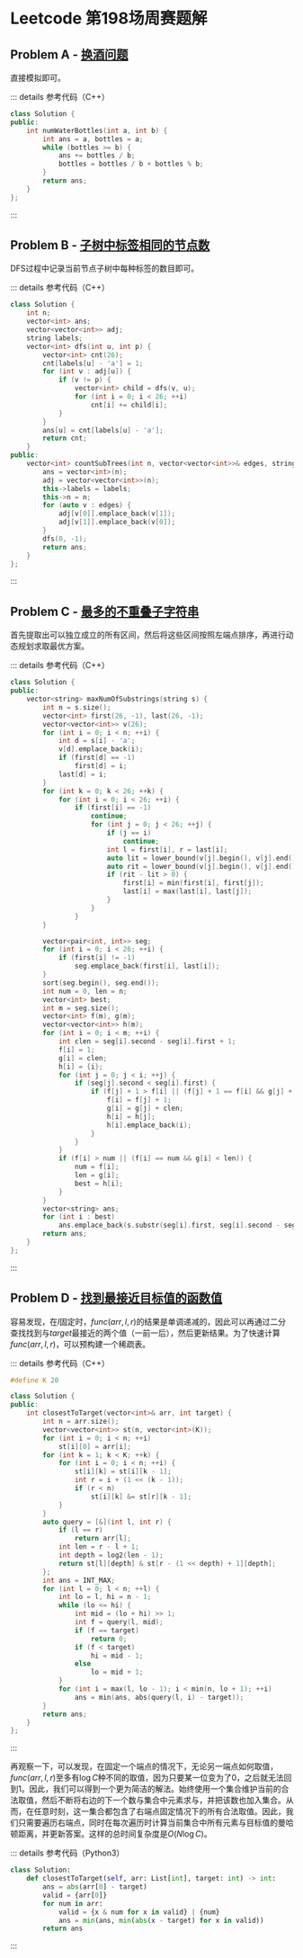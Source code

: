 # Leetcode 第198场周赛题解

## Problem A - [换酒问题](https://leetcode.cn/problems/water-bottles/)

直接模拟即可。

::: details 参考代码（C++）

```cpp
class Solution {
public:
    int numWaterBottles(int a, int b) {
        int ans = a, bottles = a;
        while (bottles >= b) {
            ans += bottles / b;
            bottles = bottles / b + bottles % b;
        }
        return ans;
    }
};
```

:::

## Problem B - [子树中标签相同的节点数](https://leetcode.cn/problems/number-of-nodes-in-the-sub-tree-with-the-same-label/)

DFS过程中记录当前节点子树中每种标签的数目即可。

::: details 参考代码（C++）

```cpp
class Solution {
    int n;
    vector<int> ans;
    vector<vector<int>> adj;
    string labels;
    vector<int> dfs(int u, int p) {
        vector<int> cnt(26);
        cnt[labels[u] - 'a'] = 1;
        for (int v : adj[u]) {
            if (v != p) {
                vector<int> child = dfs(v, u);
                for (int i = 0; i < 26; ++i)
                    cnt[i] += child[i];
            }
        }
        ans[u] = cnt[labels[u] - 'a'];
        return cnt;
    }
public:
    vector<int> countSubTrees(int n, vector<vector<int>>& edges, string labels) {
        ans = vector<int>(n);
        adj = vector<vector<int>>(n);
        this->labels = labels;
        this->n = n;
        for (auto v : edges) {
            adj[v[0]].emplace_back(v[1]);
            adj[v[1]].emplace_back(v[0]);
        }
        dfs(0, -1);
        return ans;
    }
};
```

:::

## Problem C - [最多的不重叠子字符串](https://leetcode.cn/problems/maximum-number-of-non-overlapping-substrings/)

首先提取出可以独立成立的所有区间，然后将这些区间按照左端点排序，再进行动态规划求取最优方案。

::: details 参考代码（C++）

```cpp
class Solution {
public:
    vector<string> maxNumOfSubstrings(string s) {
        int n = s.size();
        vector<int> first(26, -1), last(26, -1);
        vector<vector<int>> v(26);
        for (int i = 0; i < n; ++i) {
            int d = s[i] - 'a';
            v[d].emplace_back(i);
            if (first[d] == -1)
                first[d] = i;
            last[d] = i;
        }
        for (int k = 0; k < 26; ++k) {
            for (int i = 0; i < 26; ++i) {
                if (first[i] == -1)
                    continue;
                    for (int j = 0; j < 26; ++j) {
                        if (j == i)
                            continue;
                        int l = first[i], r = last[i];
                        auto lit = lower_bound(v[j].begin(), v[j].end(), l);
                        auto rit = lower_bound(v[j].begin(), v[j].end(), r);
                        if (rit - lit > 0) {
                            first[i] = min(first[i], first[j]);
                            last[i] = max(last[i], last[j]);
                        }
                    }
                }
        }

        vector<pair<int, int>> seg;
        for (int i = 0; i < 26; ++i) {
            if (first[i] != -1)
                seg.emplace_back(first[i], last[i]);
        }
        sort(seg.begin(), seg.end());
        int num = 0, len = n;
        vector<int> best;
        int m = seg.size();
        vector<int> f(m), g(m);
        vector<vector<int>> h(m);
        for (int i = 0; i < m; ++i) {
            int clen = seg[i].second - seg[i].first + 1;
            f[i] = 1;
            g[i] = clen;
            h[i] = {i};
            for (int j = 0; j < i; ++j) {
                if (seg[j].second < seg[i].first) {
                    if (f[j] + 1 > f[i] || (f[j] + 1 == f[i] && g[j] + clen < g[i])) {
                        f[i] = f[j] + 1;
                        g[i] = g[j] + clen;
                        h[i] = h[j];
                        h[i].emplace_back(i);
                    }   
                }
            }
            if (f[i] > num || (f[i] == num && g[i] < len)) {
                num = f[i];
                len = g[i];
                best = h[i];
            }
        }
        vector<string> ans;
        for (int i : best)
            ans.emplace_back(s.substr(seg[i].first, seg[i].second - seg[i].first + 1));
        return ans;
    }
};
```

:::

## Problem D - [找到最接近目标值的函数值](https://leetcode.cn/problems/find-a-value-of-a-mysterious-function-closest-to-target/)

容易发现，在$l$固定时，$func(arr,l,r)$的结果是单调递减的，因此可以再通过二分查找找到与$target$最接近的两个值（一前一后），然后更新结果。为了快速计算$func(arr,l,r)$，可以预构建一个稀疏表。

::: details 参考代码（C++）

```cpp
#define K 20

class Solution {
public:
    int closestToTarget(vector<int>& arr, int target) {
        int n = arr.size();
        vector<vector<int>> st(n, vector<int>(K));
        for (int i = 0; i < n; ++i)
            st[i][0] = arr[i];
        for (int k = 1; k < K; ++k) {
            for (int i = 0; i < n; ++i) {
                st[i][k] = st[i][k - 1];
                int r = i + (1 << (k - 1));
                if (r < n)
                    st[i][k] &= st[r][k - 1];
            }
        }
        auto query = [&](int l, int r) {
            if (l == r)
                return arr[l];
            int len = r - l + 1;
            int depth = log2(len - 1);
            return st[l][depth] & st[r - (1 << depth) + 1][depth];
        };
        int ans = INT_MAX;
        for (int l = 0; l < n; ++l) {
            int lo = l, hi = n - 1;
            while (lo <= hi) {
                int mid = (lo + hi) >> 1;
                int f = query(l, mid);
                if (f == target)
                    return 0;
                if (f < target)
                    hi = mid - 1;
                else
                    lo = mid + 1;
            }
            for (int i = max(l, lo - 1); i < min(n, lo + 1); ++i)
                ans = min(ans, abs(query(l, i) - target));
        }
        return ans;
    }
};
```

:::

再观察一下，可以发现，在固定一个端点的情况下，无论另一端点如何取值，$func(arr,l,r)$至多有$\log C$种不同的取值，因为只要某一位变为了$0$，之后就无法回到$1$。因此，我们可以得到一个更为简洁的解法。始终使用一个集合维护当前的合法取值，然后不断将右边的下一个数与集合中元素求与，并把该数也加入集合。从而，在任意时刻，这一集合都包含了右端点固定情况下的所有合法取值。因此，我们只需要遍历右端点，同时在每次遍历时计算当前集合中所有元素与目标值的曼哈顿距离，并更新答案。这样的总时间复杂度是$O(N\log C)$。

::: details 参考代码（Python3）

```python
class Solution:
    def closestToTarget(self, arr: List[int], target: int) -> int:
        ans = abs(arr[0] - target)
        valid = {arr[0]}
        for num in arr:
            valid = {x & num for x in valid} | {num}
            ans = min(ans, min(abs(x - target) for x in valid))
        return ans
```

:::

<Utterances />
